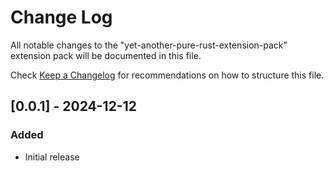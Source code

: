 # Change Log

All notable changes to the "yet-another-pure-rust-extension-pack" extension pack will be documented in this file.

Check [Keep a Changelog](http://keepachangelog.com/) for recommendations on how to structure this file.

## [0.0.1] - 2024-12-12

### Added

- Initial release
